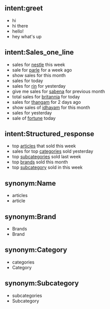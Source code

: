 
## intent:greet
- hi
- hi there
- hello!
- hey what's up

## intent:Sales_one_line
- sales for [nestle](Brand) this week
- sale for [parle](Brand) for a week ago
- show sales for this month
- sales for today
- sales for [rin](Brand) for yesterday
- give me sales for [sabena](Brand) for previous month
- total sales for [britannia](Brand) for today
- sales for [thangam](Brand) for 2 days ago
- show sales of [idhayam](Brand) for this month
- sales for yesterday
- sale of [fortune](Brand) today

## intent:Structured_response
- top [articles](Hierarchy) that sold this week
- sales for top [categories](Hierarchy) sold yesterday
- top [subcategories](Hierarchy) sold last week
- top [brands](Hierarchy) sold this month
- top [subcategory](Hierarchy) sold in this week

## synonym:Name
- articles
- article

## synonym:Brand
- Brands
- Brand

## synonym:Category
- categories
- Category

## synonym:Subcategory
- subcategories
- Subcategory